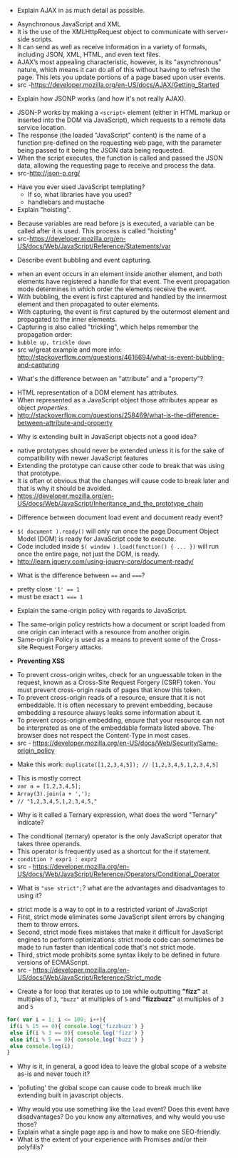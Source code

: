 * Explain AJAX in as much detail as possible.
 - Asynchronous JavaScript and XML
 - It is the use of the XMLHttpRequest object to communicate with server-side scripts. 
 - It can send as well as receive information in a variety of formats, including JSON, XML, HTML, and even text files. 
 - AJAX’s most appealing characteristic, however, is its "asynchronous" nature, which means it can do all of this without having to refresh the page. This lets you update portions of a page based upon user events.
 - src -https://developer.mozilla.org/en-US/docs/AJAX/Getting_Started
* Explain how JSONP works (and how it's not really AJAX).
 - JSON-P works by making a `<script>` element (either in HTML markup or inserted into the DOM via JavaScript), which requests to a remote data service location. 
 - The response (the loaded "JavaScript" content) is the name of a function pre-defined on the requesting web page, with the parameter being passed to it being the JSON data being requested. 
 - When the script executes, the function is called and passed the JSON data, allowing the requesting page to receive and process the data.
 - src-http://json-p.org/
* Have you ever used JavaScript templating?
  * If so, what libraries have you used?
   - handlebars and mustache
* Explain "hoisting".
 - Because variables are read before js is executed, a variable can be called after it is used. This process is called "hoisting"
 - src-https://developer.mozilla.org/en-US/docs/Web/JavaScript/Reference/Statements/var
* Describe event bubbling and event capturing.
 - when an event occurs in an element inside another element, and both elements have registered a handle for that event. The event propagation mode determines in which order the elements receive the event.
 - With bubbling, the event is first captured and handled by the innermost element and then propagated to outer elements.
 - With capturing, the event is first captured by the outermost element and propagated to the inner elements.
 - Capturing is also called "trickling", which helps remember the propagation order:
 - `bubble up, trickle down`
 - src w/great example and more info: http://stackoverflow.com/questions/4616694/what-is-event-bubbling-and-capturing
* What's the difference between an "attribute" and a "property"?
 - HTML representation of a DOM element has attributes.
 - When represented as a JavaScript object those attributes appear as object *properties.*
 - http://stackoverflow.com/questions/258469/what-is-the-difference-between-attribute-and-property
* Why is extending built in JavaScript objects not a good idea?
 - native prototypes should never be extended unless it is for the sake of compatibility with newer JavaScript features
 - Extending the prototype can cause other code to break that was using that prototype.
 - It is often ot obvious that the changes will cause code to break later and that is why it should be avoided. 
 - https://developer.mozilla.org/en-US/docs/Web/JavaScript/Inheritance_and_the_prototype_chain
* Difference between document load event and document ready event?
 - `$( document ).ready()` will only run once the page Document Object Model (DOM) is ready for JavaScript code to execute. 
 - Code included inside `$( window ).load(function() { ... })` will run once the entire page, not just the DOM, is ready.
 - http://learn.jquery.com/using-jquery-core/document-ready/
* What is the difference between `==` and `===`?
 - pretty close `'1' == 1`
 - must be exact `1 === 1`
* Explain the same-origin policy with regards to JavaScript.
 - The same-origin policy restricts how a document or script loaded from one origin can interact with a resource from another origin. 
 - Same-origin Policy is used as a means to prevent some of the Cross-site Request Forgery attacks.
 * **Preventing XSS**
  - To prevent cross-origin writes, check for an unguessable token in the request, known as a Cross-Site Request Forgery (CSRF) token. You must prevent cross-origin reads of pages that know this token.
  - To prevent cross-origin reads of a resource, ensure that it is not embeddable. It is often necessary to prevent embedding, because embedding a resource always leaks some information about it.
  - To prevent cross-origin embedding, ensure that your resource can not be interpreted as one of the embeddable formats listed above. The browser does not respect the Content-Type in most cases.
 - src - https://developer.mozilla.org/en-US/docs/Web/Security/Same-origin_policy 
* Make this work:
`duplicate([1,2,3,4,5]); // [1,2,3,4,5,1,2,3,4,5]`
 - This is mostly correct
 - `var a = [1,2,3,4,5];`
 - `Array(3).join(a + ',');`
 - `// "1,2,3,4,5,1,2,3,4,5,"`
 
* Why is it called a Ternary expression, what does the word "Ternary" indicate?
 - The conditional (ternary) operator is the only JavaScript operator that takes three operands. 
 - This operator is frequently used as a shortcut for the if statement.
 - `condition ? expr1 : expr2`
 - src - https://developer.mozilla.org/en-US/docs/Web/JavaScript/Reference/Operators/Conditional_Operator
* What is `"use strict";`? what are the advantages and disadvantages to using it?
 - strict mode is a way to opt in to a restricted variant of JavaScript
 - First, strict mode eliminates some JavaScript silent errors by changing them to throw errors. 
 - Second, strict mode fixes mistakes that make it difficult for JavaScript engines to perform optimizations: strict mode code can sometimes be made to run faster than identical code that's not strict mode. 
 - Third, strict mode prohibits some syntax likely to be defined in future versions of ECMAScript.
 - src - https://developer.mozilla.org/en-US/docs/Web/JavaScript/Reference/Strict_mode
* Create a for loop that iterates up to `100` while outputting **"fizz"** at multiples of `3`, `"buzz"` at multiples of `5` and **"fizzbuzz"** at multiples of `3` and `5`
 ```javascript
 for( var i = 1; i <= 100; i++){
  if(i % 15 == 0){ console.log('fizzbuzz') }
  else if(i % 3 == 0){ console.log('fizz') }
  else if(i % 5 == 0){ console.log('buzz') }
  else console.log(i);
}
```

* Why is it, in general, a good idea to leave the global scope of a website as-is and never touch it?
 - 'polluting' the global scope can cause code to break much like extending built in javascript objects. 
* Why would you use something like the `load` event? Does this event have disadvantages? Do you know any alternatives, and why would you use those?
* Explain what a single page app is and how to make one SEO-friendly.
* What is the extent of your experience with Promises and/or their polyfills?
